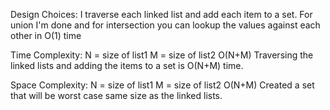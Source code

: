 Design Choices:
I traverse each linked list and add each item to a set. For union I'm done and for intersection you can lookup the values against each other in O(1) time

Time Complexity:
N = size of list1
M = size of list2 
O(N+M)
Traversing the linked lists and adding the items to a set is O(N+M) time. 

Space Complexity:
N = size of list1
M = size of list2
O(N+M)
Created a set that will be worst case same size as the linked lists.  

